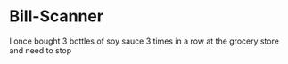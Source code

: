 # Bill-Scanner
I once bought 3 bottles of soy sauce 3 times in a row at the grocery store and need to stop
